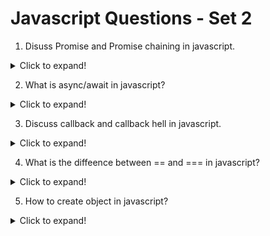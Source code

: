 # Javascript Questions - Set 2


1. Disuss Promise and Promise chaining in javascript.

<details>
  <summary>Click to expand!</summary>

Promises are a way to handle asynchronous operations in JavaScript. They allow you to write code that can be executed asynchronously, without blocking the main thread. Promises are created using the `Promise` constructor, and can be chained together using the `then` method.

Promises have three states: `pending`, `fulfilled`, and `rejected`. When a promise is pending, it means that the asynchronous operation is still in progress. When a promise is fulfilled, it means that the asynchronous operation has completed successfully. When a promise is rejected, it means that the asynchronous operation has failed.

Promises can be chained together using the `then` method. The `then` method takes two arguments: a success callback and an error callback. The success callback is called when the promise is fulfilled, and the error callback is called when the promise is rejected.

Here's an example of using promises to fetch data from an API:

```javascript
function foodOrder() {
    return new Promise((resolve, reject) => {
        console.log('ordering food...');

        setTimeout(() => {

            let isDelivered = false;

            if (isDelivered) {
                resolve('Food is delivered.')
            } else {
                reject('food order is canceled')
            }

        }, 500)
    })
}

foodOrder()
.then((message) => console.log(message))
.catch((error) => console.log(error));

----------------------------------------------------

fetch('https://api.freeapi.app/v1/jokes/random')
  .then(response => response.json())
  .then(data => console.log(data))
  .catch(error => console.error(error));
```


</details>


2. What is async/await in javascript?

<details>
  <summary>Click to expand!</summary>

Async/await is a syntax feature in JavaScript that allows you to write asynchronous code in a more synchronous way. It uses the `async` and `await` keywords to define asynchronous functions.

Async/Await in JavaScript provides a way to handle asynchronous operations in a more readable and straightforward manner compared to using promises alone. It's built on top of promises and allows you to write asynchronous code that looks like synchronous code.

An async function is a function that always returns a promise. If the function returns a value, that value is automatically wrapped in a resolved promise. If the function throws an error, it’s wrapped in a rejected promise.

The await keyword can only be used inside async functions. It makes JavaScript wait until the promise is resolved or rejected, and then returns the result. While waiting, other code can continue to run (non-blocking).

Async/await is a cleaner way to work with promises in JavaScript. It allows me to write asynchronous code that looks and behaves like synchronous code, making it easier to read and debug. By marking a function as async, I can use the await keyword to pause execution until a promise is resolved, all without blocking the main thread. This approach makes handling asynchronous operations like data fetching more intuitive and maintainable.

Here's an example of using async/await to fetch data from an API:

```javascript
Example 1:

async function fetchData() {
  try {
    const response = await fetch('https://api.freeapi.app/v1/jokes/random');
    const data = await response.json();
    console.log(data);
  } catch (error) {
    console.error(error);
  }
}

fetchData()
  .then(() => console.log('Data fetched'))
  .catch(error => console.error(error));


--------------------------------------------------------------------------------------
Example 2:

// Simulate a function that fetches user data from a server
function fetchUserData() {
  return new Promise((resolve) => {
    setTimeout(() => {
      resolve({ name: "John", age: 30 });
    }, 2000); // Simulate a 2-second delay
  });
}

// Use async/await to fetch the data
async function getUserData() {
  console.log("Fetching user data...");

  // Wait for the user data to be fetched
  const userData = await fetchUserData();

  // Continue execution after the data is fetched
  console.log("User Data:", userData);
}

// Call the async function
getUserData();

```

In this example, the `fetchData` function is defined as an asynchronous function using the `async` keyword. The `await` keyword is used to wait for the `fetch` function to complete before moving on to the next line of code. All code after the `await` keyword, rest of the function is executed in the microtask queue.
</details>

3. Discuss callback and callback hell in javascript.
  <details>
  <summary>Click to expand!</summary>
  
  Callback functions are functions that are passed as arguments to other functions and are called when a certain event occurs. They are commonly used in JavaScript to handle asynchronous operations, such as making HTTP requests or reading from a file.

  A callback function is a function passed into another function as an argument, which is then invoked after the operation is completed. In my example, I passed the serveDinner function as a callback to cookRice. After the rice finishes cooking, serveDinner is automatically called, ensuring that dinner is served only when the rice is ready. This pattern is commonly used in asynchronous JavaScript to make sure tasks happen in the correct order.

  example:

  ```javascript

Example 1:

// Function to cook rice
function cookRice(callback) {
  console.log("Cooking rice...");

  // Simulate cooking time with setTimeout (2 seconds)
  setTimeout(() => {
    console.log("Rice is ready!");

    // Call the callback function once the rice is cooked
    callback();
  }, 2000);
}

// Function to serve dinner
function serveDinner() {
  console.log("Dinner is served!");
}

// Call cookRice and pass serveDinner as a callback
cookRice(serveDinner);

Example 2:

  function readFile(filename, callback) {
    fs.readFile(filename, 'utf8', (err, data) => {
      if (err) return callback(err);
      callback(null, data);
    });
  }

  readFile('file.txt', (err, data) => {
    if (err) throw err;
    console.log(data);
  });

  setTimeout(() => {
    console.log('Timeout');
  }, 1000);
  ```

Callback hell is a problem in JavaScript where functions are nested inside each other, making the code difficult to read and understand. It can lead to callbacks being called multiple times or not being called at all, which can cause unexpected behavior.

Here's an example of callback hell:

```javascript

fetchRandomJoke(joke) =>{
  console.log(joke);
  translateJoke(joke, translation) =>{
    console.log(translation);
    writeToFile(translation, file) =>{
      console.log('Joke written to file');
      sendEmail(translation, email) =>{
        console.log('Joke sent to email');
      }
    }
  }
}

//better way to do it
const fetchRandomJoke = async (joke) => {
  const joke = await fetchJoke();
  const translation = await translateJoke(joke);
  await writeToFile(translation, file);
  await sendEmail(translation, email);
}
```

In this example, the `fetchRandomJoke` function is called with a callback function that is passed to the `translateJoke` function. The `translateJoke` function is called with a callback function that is passed to the `writeToFile` function. The `writeToFile` function is called with a callback function that is passed to the `sendEmail` function.

The problem with this code is that the callback functions are nested inside each other, making the code difficult to read and understand. It can lead to callbacks being called multiple times or not being called at all, which can cause unexpected behavior. To avoid callback hell, it's recommended to use async/await or promises to handle asynchronous operations.
  

</details>

4. What is the diffeence between == and === in javascript?

<details>
  <summary>Click to expand!</summary>

`==` compares the values of two operands for equality, while `===` compares the values of two operands for strict equality. In other words, `==` checks if the operands are equal, while `===` checks if the operands are equal and of the same type.

Here's an example of using `==` and `===` in JavaScript:

```javascript
let a = 5;
let b = 5;

console.log(a == b); // Output: true
console.log(a === b); // Output: true

a = '5';
b = '5';

console.log(a == b); // Output: false
console.log(a === b); // Output: false
```

In this example, the `==` operator is used to compare the values of `a` and `b`, and the result is `true`. The `===` operator is used to compare the values of `a` and `b`, and the result is also `true`.

In the second example, the `==` operator is used to compare the values of `a` and `b`, and the result is `false`. The `===` operator is used to compare the values of `a` and `b`, and the result is also `false`.

</details>


5. How to create object in javascript?

<details>
  <summary>Click to expand!</summary>

Objects are a fundamental data type in JavaScript. They can be created using object literals or constructor functions.

Object literals are enclosed in curly braces `{}` and are used to create objects with key-value pairs. Here's an example of an object literal:

```javascript
const person = {
  name: 'John',
  age: 30,
  city: 'New York'
};
```

Constructor functions are used to create objects with custom properties and methods. Here's an example of a constructor function:

```javascript
function Person(name, age, city) {
  this.name = name;
  this.age = age;
  this.city = city;
}

const person = new Person('John', 30, 'New York');
```

In this example, the `Person` function is used as a constructor function to create a new object with the specified properties.

Although there are other ways to create objects such as using the `Object.create()` method, object literals and constructor functions are the most common ways to create objects in JavaScript.

</details>

